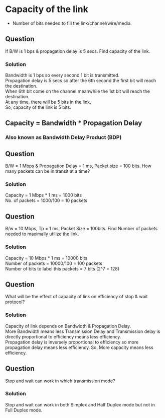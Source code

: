 # Capacity of the link

- Number of bits needed to fill the link/channel/wire/media.

## Question
If B/W is 1 bps & propagation delay is 5 secs. Find capacity of the link.

### Solution
Bandwidth is 1 bps so every second 1 bit is transmitted.  
Propagation delay is 5 secs so after the 6th second the first bit will reach the destination.  
When 6th bit come on the channel meanwhile the 1st bit will reach the destination.  
At any time, there will be 5 bits in the link.  
So, capacity of the link is 5 bits.

## Capacity = Bandwidth * Propagation Delay
### Also known as Bandwidth Delay Product (BDP)

## Question
B/W = 1 Mbps & Propagation Delay = 1 ms, Packet size = 100 bits. How many packets can be in transit at a time?

### Solution
Capacity = 1 Mbps * 1 ms = 1000 bits  
No. of packets = 1000/100 = 10 packets

## Question
B/w = 10 Mbps, Tp = 1 ms, Packet Size = 100bits. Find Number of packets needed to maximally utilize the link.

### Solution
Capacity = 10 Mbps * 1 ms = 10000 bits  
Number of packets = 10000/100 = 100 packets  
Number of bits to label this packets = 7 bits (2^7 = 128)

## Question
What will be the effect of capacity of link on efficiency of stop & wait protocol?

### Solution
Capacity of link depends on Bandwidth & Propagation Delay.  
More Bandwidth means less Transmission Delay and Transmission delay is directly proportional to efficiency means less efficiency.  
Propagation delay is inversely proportional to efficiency so more propagation delay means less efficiency.
So, More capacity means less efficiency.

## Question
Stop and wait can work in which transmission mode?

### Solution
Stop and wait can work in both Simplex and Half Duplex mode but not in Full Duplex mode.
